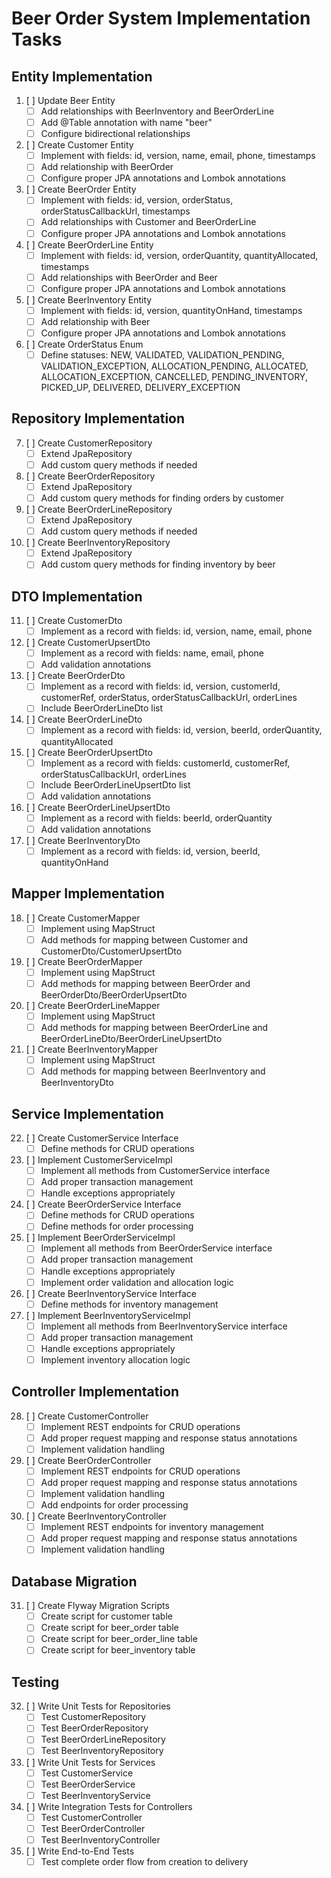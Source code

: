 # Beer Order System Implementation Tasks

## Entity Implementation

1. [ ] Update Beer Entity
   - [ ] Add relationships with BeerInventory and BeerOrderLine
   - [ ] Add @Table annotation with name "beer"
   - [ ] Configure bidirectional relationships

2. [ ] Create Customer Entity
   - [ ] Implement with fields: id, version, name, email, phone, timestamps
   - [ ] Add relationship with BeerOrder
   - [ ] Configure proper JPA annotations and Lombok annotations

3. [ ] Create BeerOrder Entity
   - [ ] Implement with fields: id, version, orderStatus, orderStatusCallbackUrl, timestamps
   - [ ] Add relationships with Customer and BeerOrderLine
   - [ ] Configure proper JPA annotations and Lombok annotations

4. [ ] Create BeerOrderLine Entity
   - [ ] Implement with fields: id, version, orderQuantity, quantityAllocated, timestamps
   - [ ] Add relationships with BeerOrder and Beer
   - [ ] Configure proper JPA annotations and Lombok annotations

5. [ ] Create BeerInventory Entity
   - [ ] Implement with fields: id, version, quantityOnHand, timestamps
   - [ ] Add relationship with Beer
   - [ ] Configure proper JPA annotations and Lombok annotations

6. [ ] Create OrderStatus Enum
   - [ ] Define statuses: NEW, VALIDATED, VALIDATION_PENDING, VALIDATION_EXCEPTION, ALLOCATION_PENDING, ALLOCATED, ALLOCATION_EXCEPTION, CANCELLED, PENDING_INVENTORY, PICKED_UP, DELIVERED, DELIVERY_EXCEPTION

## Repository Implementation

7. [ ] Create CustomerRepository
   - [ ] Extend JpaRepository
   - [ ] Add custom query methods if needed

8. [ ] Create BeerOrderRepository
   - [ ] Extend JpaRepository
   - [ ] Add custom query methods for finding orders by customer

9. [ ] Create BeerOrderLineRepository
   - [ ] Extend JpaRepository
   - [ ] Add custom query methods if needed

10. [ ] Create BeerInventoryRepository
    - [ ] Extend JpaRepository
    - [ ] Add custom query methods for finding inventory by beer

## DTO Implementation

11. [ ] Create CustomerDto
    - [ ] Implement as a record with fields: id, version, name, email, phone

12. [ ] Create CustomerUpsertDto
    - [ ] Implement as a record with fields: name, email, phone
    - [ ] Add validation annotations

13. [ ] Create BeerOrderDto
    - [ ] Implement as a record with fields: id, version, customerId, customerRef, orderStatus, orderStatusCallbackUrl, orderLines
    - [ ] Include BeerOrderLineDto list

14. [ ] Create BeerOrderLineDto
    - [ ] Implement as a record with fields: id, version, beerId, orderQuantity, quantityAllocated

15. [ ] Create BeerOrderUpsertDto
    - [ ] Implement as a record with fields: customerId, customerRef, orderStatusCallbackUrl, orderLines
    - [ ] Include BeerOrderLineUpsertDto list
    - [ ] Add validation annotations

16. [ ] Create BeerOrderLineUpsertDto
    - [ ] Implement as a record with fields: beerId, orderQuantity
    - [ ] Add validation annotations

17. [ ] Create BeerInventoryDto
    - [ ] Implement as a record with fields: id, version, beerId, quantityOnHand

## Mapper Implementation

18. [ ] Create CustomerMapper
    - [ ] Implement using MapStruct
    - [ ] Add methods for mapping between Customer and CustomerDto/CustomerUpsertDto

19. [ ] Create BeerOrderMapper
    - [ ] Implement using MapStruct
    - [ ] Add methods for mapping between BeerOrder and BeerOrderDto/BeerOrderUpsertDto

20. [ ] Create BeerOrderLineMapper
    - [ ] Implement using MapStruct
    - [ ] Add methods for mapping between BeerOrderLine and BeerOrderLineDto/BeerOrderLineUpsertDto

21. [ ] Create BeerInventoryMapper
    - [ ] Implement using MapStruct
    - [ ] Add methods for mapping between BeerInventory and BeerInventoryDto

## Service Implementation

22. [ ] Create CustomerService Interface
    - [ ] Define methods for CRUD operations

23. [ ] Implement CustomerServiceImpl
    - [ ] Implement all methods from CustomerService interface
    - [ ] Add proper transaction management
    - [ ] Handle exceptions appropriately

24. [ ] Create BeerOrderService Interface
    - [ ] Define methods for CRUD operations
    - [ ] Define methods for order processing

25. [ ] Implement BeerOrderServiceImpl
    - [ ] Implement all methods from BeerOrderService interface
    - [ ] Add proper transaction management
    - [ ] Handle exceptions appropriately
    - [ ] Implement order validation and allocation logic

26. [ ] Create BeerInventoryService Interface
    - [ ] Define methods for inventory management

27. [ ] Implement BeerInventoryServiceImpl
    - [ ] Implement all methods from BeerInventoryService interface
    - [ ] Add proper transaction management
    - [ ] Handle exceptions appropriately
    - [ ] Implement inventory allocation logic

## Controller Implementation

28. [ ] Create CustomerController
    - [ ] Implement REST endpoints for CRUD operations
    - [ ] Add proper request mapping and response status annotations
    - [ ] Implement validation handling

29. [ ] Create BeerOrderController
    - [ ] Implement REST endpoints for CRUD operations
    - [ ] Add proper request mapping and response status annotations
    - [ ] Implement validation handling
    - [ ] Add endpoints for order processing

30. [ ] Create BeerInventoryController
    - [ ] Implement REST endpoints for inventory management
    - [ ] Add proper request mapping and response status annotations
    - [ ] Implement validation handling

## Database Migration

31. [ ] Create Flyway Migration Scripts
    - [ ] Create script for customer table
    - [ ] Create script for beer_order table
    - [ ] Create script for beer_order_line table
    - [ ] Create script for beer_inventory table

## Testing

32. [ ] Write Unit Tests for Repositories
    - [ ] Test CustomerRepository
    - [ ] Test BeerOrderRepository
    - [ ] Test BeerOrderLineRepository
    - [ ] Test BeerInventoryRepository

33. [ ] Write Unit Tests for Services
    - [ ] Test CustomerService
    - [ ] Test BeerOrderService
    - [ ] Test BeerInventoryService

34. [ ] Write Integration Tests for Controllers
    - [ ] Test CustomerController
    - [ ] Test BeerOrderController
    - [ ] Test BeerInventoryController

35. [ ] Write End-to-End Tests
    - [ ] Test complete order flow from creation to delivery
